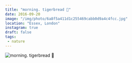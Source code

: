 ```yaml
---
title: "morning. tigerbread 🐯"
date: 2016-09-20
image: "/img/photo/6a8f5a411d1c255469cabb0d9a4c4fcc.jpg"
location: "Essex, London"
instagram: true
draft: false
tags:
 - nature
---
```


![morning. tigerbread 🐯](/img/photo/6a8f5a411d1c255469cabb0d9a4c4fcc.jpg)
